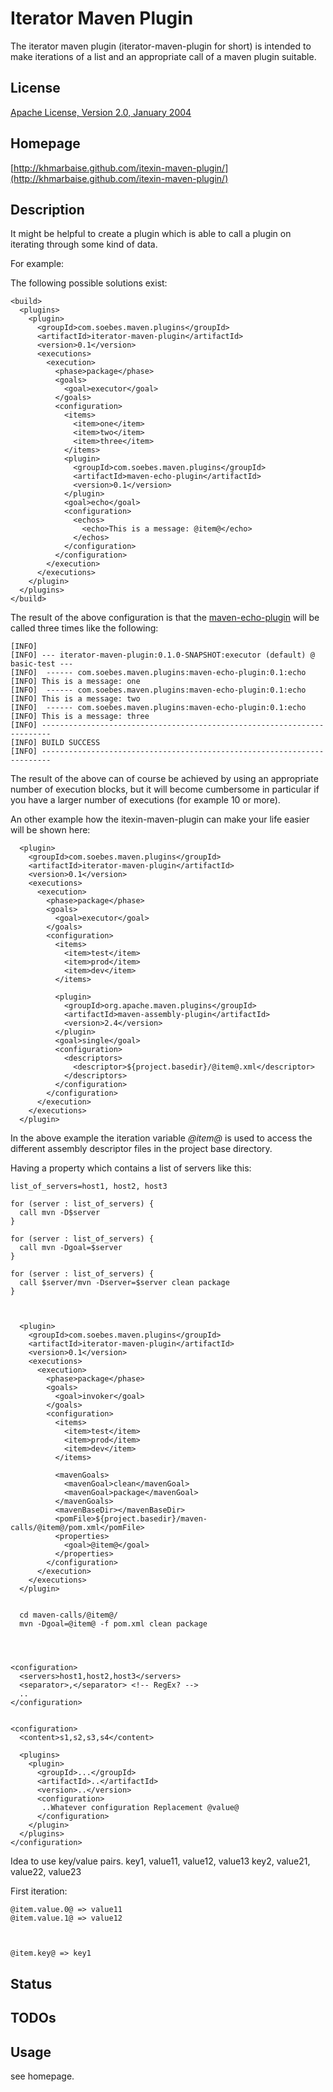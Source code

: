 Iterator Maven Plugin
=====================

The iterator maven plugin (iterator-maven-plugin for short) is intended
to make iterations of a list and an appropriate call of a maven plugin suitable.


License
-------
[Apache License, Version 2.0, January 2004](http://www.apache.org/licenses/)

Homepage
--------
[http://khmarbaise.github.com/itexin-maven-plugin/](http://khmarbaise.github.com/itexin-maven-plugin/)

Description
-----------

It might be helpful to create a plugin which is able to call a plugin on
iterating through some kind of data.

For example:

The following possible solutions exist:

    <build>
      <plugins>
        <plugin>
          <groupId>com.soebes.maven.plugins</groupId>
          <artifactId>iterator-maven-plugin</artifactId>
          <version>0.1</version>
          <executions>
            <execution>
              <phase>package</phase>
              <goals>
                <goal>executor</goal>
              </goals>
              <configuration>
                <items>
                  <item>one</item>
                  <item>two</item>
                  <item>three</item>
                </items>
                <plugin>
                  <groupId>com.soebes.maven.plugins</groupId>
                  <artifactId>maven-echo-plugin</artifactId>
                  <version>0.1</version>
                </plugin>
                <goal>echo</goal>
                <configuration>
                  <echos>
                    <echo>This is a message: @item@</echo>
                  </echos>
                </configuration>
              </configuration>
            </execution>
          </executions>
        </plugin>
      </plugins>
    </build>

The result of the above configuration is that the [maven-echo-plugin](https://github.com/khmarbaise/Maven-Echo-Plugin/)
will be called three times like the following:

    [INFO] 
    [INFO] --- iterator-maven-plugin:0.1.0-SNAPSHOT:executor (default) @ basic-test ---
    [INFO]  ------ com.soebes.maven.plugins:maven-echo-plugin:0.1:echo
    [INFO] This is a message: one
    [INFO]  ------ com.soebes.maven.plugins:maven-echo-plugin:0.1:echo
    [INFO] This is a message: two
    [INFO]  ------ com.soebes.maven.plugins:maven-echo-plugin:0.1:echo
    [INFO] This is a message: three
    [INFO] ------------------------------------------------------------------------
    [INFO] BUILD SUCCESS
    [INFO] ------------------------------------------------------------------------


The result of the above can of course be achieved by using an appropriate number
of execution blocks, but it will become cumbersome in particular if you have
a larger number of executions (for example 10 or more).

An other example how the itexin-maven-plugin can make your life easier will be shown 
here:


      <plugin>
        <groupId>com.soebes.maven.plugins</groupId>
        <artifactId>iterator-maven-plugin</artifactId>
        <version>0.1</version>
        <executions>
          <execution>
            <phase>package</phase>
            <goals>
              <goal>executor</goal>
            </goals>
            <configuration>
              <items>
                <item>test</item>
                <item>prod</item>
                <item>dev</item>
              </items>

              <plugin>
                <groupId>org.apache.maven.plugins</groupId>
                <artifactId>maven-assembly-plugin</artifactId>
                <version>2.4</version>
              </plugin>
              <goal>single</goal>
              <configuration>
                <descriptors>
                  <descriptor>${project.basedir}/@item@.xml</descriptor>
                </descriptors>
              </configuration>
            </configuration>
          </execution>
        </executions>
      </plugin>


In the above example the iteration variable *@item@* is used to access
the different assembly descriptor files in the project base directory.



Having a property which contains a list of servers like this:

    list_of_servers=host1, host2, host3

    for (server : list_of_servers) {
      call mvn -D$server
    }

    for (server : list_of_servers) {
      call mvn -Dgoal=$server
    }

    for (server : list_of_servers) {
      call $server/mvn -Dserver=$server clean package
    }



      <plugin>
        <groupId>com.soebes.maven.plugins</groupId>
        <artifactId>iterator-maven-plugin</artifactId>
        <version>0.1</version>
        <executions>
          <execution>
            <phase>package</phase>
            <goals>
              <goal>invoker</goal>
            </goals>
            <configuration>
              <items>
                <item>test</item>
                <item>prod</item>
                <item>dev</item>
              </items>

              <mavenGoals>
                <mavenGoal>clean</mavenGoal>
                <mavenGoal>package</mavenGoal>
              </mavenGoals>
              <mavenBaseDir></mavenBaseDir>
              <pomFile>${project.basedir}/maven-calls/@item@/pom.xml</pomFile>
              <properties>
                <goal>@item@</goal>
              </properties>
            </configuration>
          </execution>
        </executions>
      </plugin>


      cd maven-calls/@item@/
      mvn -Dgoal=@item@ -f pom.xml clean package




    <configuration>
      <servers>host1,host2,host3</servers>
      <separator>,</separator> <!-- RegEx? -->
      ..
    </configuration>


    <configuration>
      <content>s1,s2,s3,s4</content>

      <plugins>
        <plugin>
          <groupId>...</groupId>
          <artifactId>..</artifactId>
          <version>..</version>
          <configuration>
           ..Whatever configuration Replacement @value@
          </configuration>
        </plugin>
      </plugins>
    </configuration>

Idea to use key/value pairs. 
key1, value11, value12, value13
key2, value21, value22, value23

  First iteration:

    @item.value.0@ => value11
    @item.value.1@ => value12



    @item.key@ => key1



Status
------


TODOs
-----

Usage
-----

see homepage.
